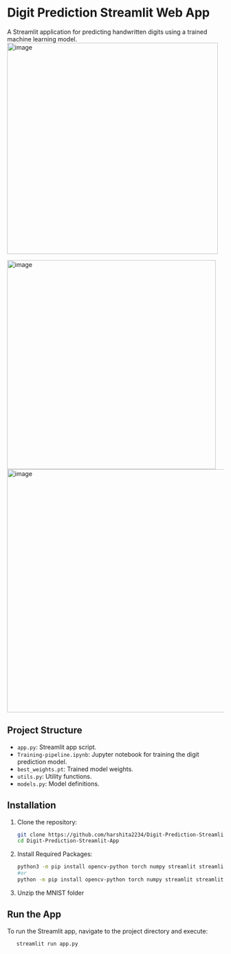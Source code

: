 # Digit Prediction Streamlit Web App

A Streamlit application for predicting handwritten digits using a trained machine learning model.
<img width="490" alt="image" src="https://github.com/harshita2234/Digit-Prediction-Streamlit-App/assets/97393648/c775dd0d-eb9e-46b8-b37b-d7109325afb8">

<img width="485" alt="image" src="https://github.com/harshita2234/Digit-Prediction-Streamlit-App/assets/97393648/8d4e77db-0875-4447-9eca-287bf30ef8c2">
<img width="564" alt="image" src="https://github.com/harshita2234/Digit-Prediction-Streamlit-App/assets/97393648/5fe41129-9b15-4af9-aaba-194719700dcb">



## Project Structure

- `app.py`: Streamlit app script.
- `Training-pipeline.ipynb`: Jupyter notebook for training the digit prediction model.
- `best_weights.pt`: Trained model weights.
- `utils.py`: Utility functions.
- `models.py`: Model definitions.

## Installation

1. Clone the repository:
   ```bash
   git clone https://github.com/harshita2234/Digit-Prediction-Streamlit-App.git
   cd Digit-Prediction-Streamlit-App

2. Install Required Packages:
   ```bash
   python3 -m pip install opencv-python torch numpy streamlit streamlit-drawable-canvas plotly torchvision pandas matplotlib tqdm
   #or
   python -m pip install opencv-python torch numpy streamlit streamlit-drawable-canvas plotly torchvision pandas matplotlib tqdm
3. Unzip the MNIST folder

## Run the App
To run the Streamlit app, navigate to the project directory and execute:
```bash
   streamlit run app.py

